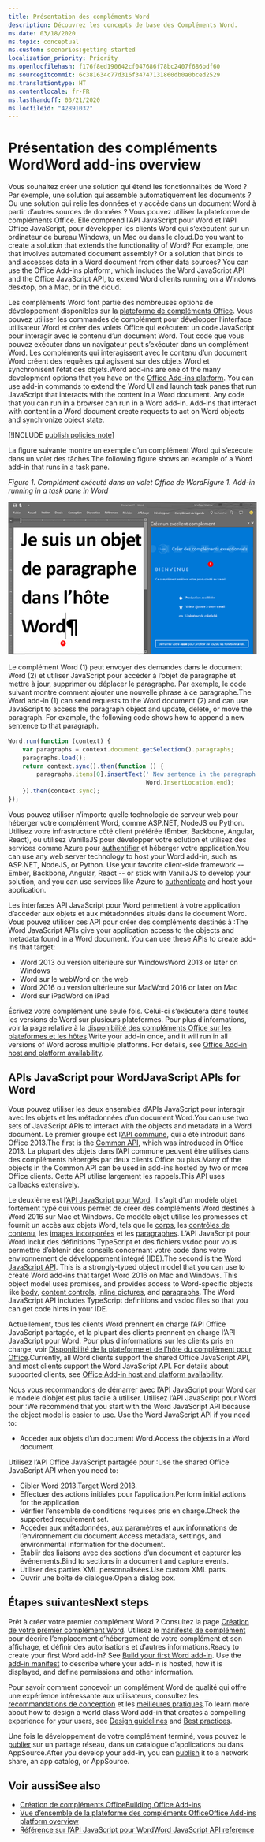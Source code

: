 ```yaml
---
title: Présentation des compléments Word
description: Découvrez les concepts de base des Compléments Word.
ms.date: 03/18/2020
ms.topic: conceptual
ms.custom: scenarios:getting-started
localization_priority: Priority
ms.openlocfilehash: f176f8ed190642cf047686f78bc2407f686bdf60
ms.sourcegitcommit: 6c381634c77d316f34747131860db0a0bced2529
ms.translationtype: HT
ms.contentlocale: fr-FR
ms.lasthandoff: 03/21/2020
ms.locfileid: "42891032"
---
```

# <a name="word-add-ins-overview"></a><span data-ttu-id="8da57-103">Présentation des compléments Word</span><span class="sxs-lookup"><span data-stu-id="8da57-103">Word add-ins overview</span></span>

<span data-ttu-id="8da57-p101">Vous souhaitez créer une solution qui étend les fonctionnalités de Word ? Par exemple, une solution qui assemble automatiquement les documents ? Ou une solution qui relie les données et y accède dans un document Word à partir d’autres sources de données ? Vous pouvez utiliser la plateforme de compléments Office. Elle comprend l’API JavaScript pour Word et l’API Office JavaScript, pour développer les clients Word qui s’exécutent sur un ordinateur de bureau Windows, un Mac ou dans le cloud.</span><span class="sxs-lookup"><span data-stu-id="8da57-p101">Do you want to create a solution that extends the functionality of Word? For example, one that involves automated document assembly? Or a solution that binds to and accesses data in a Word document from other data sources? You can use the Office Add-ins platform, which includes the Word JavaScript API and the Office JavaScript API, to extend Word clients running on a Windows desktop, on a Mac, or in the cloud.</span></span>

<span data-ttu-id="8da57-p102">Les compléments Word font partie des nombreuses options de développement disponibles sur la [plateforme de compléments Office](../overview/office-add-ins.md). Vous pouvez utiliser les commandes de complément pour développer l’interface utilisateur Word et créer des volets Office qui exécutent un code JavaScript pour interagir avec le contenu d’un document Word. Tout code que vous pouvez exécuter dans un navigateur peut s’exécuter dans un complément Word. Les compléments qui interagissent avec le contenu d’un document Word créent des requêtes qui agissent sur des objets Word et synchronisent l’état des objets.</span><span class="sxs-lookup"><span data-stu-id="8da57-p102">Word add-ins are one of the many development options that you have on the [Office Add-ins platform](../overview/office-add-ins.md). You can use add-in commands to extend the Word UI and launch task panes that run JavaScript that interacts with the content in a Word document. Any code that you can run in a browser can run in a Word add-in. Add-ins that interact with content in a Word document create requests to act on Word objects and synchronize object state.</span></span>

[!INCLUDE [publish policies note](../includes/note-publish-policies.md)]

<span data-ttu-id="8da57-112">La figure suivante montre un exemple d’un complément Word qui s’exécute dans un volet des tâches.</span><span class="sxs-lookup"><span data-stu-id="8da57-112">The following figure shows an example of a Word add-in that runs in a task pane.</span></span>

<span data-ttu-id="8da57-113">*Figure 1. Complément exécuté dans un volet Office de Word*</span><span class="sxs-lookup"><span data-stu-id="8da57-113">*Figure 1. Add-in running in a task pane in Word*</span></span>

![Complément exécuté dans un volet Office de Word](../images/word-add-in-show-host-client.png)

<span data-ttu-id="8da57-p103">Le complément Word (1) peut envoyer des demandes dans le document Word (2) et utiliser JavaScript pour accéder à l’objet de paragraphe et mettre à jour, supprimer ou déplacer le paragraphe. Par exemple, le code suivant montre comment ajouter une nouvelle phrase à ce paragraphe.</span><span class="sxs-lookup"><span data-stu-id="8da57-p103">The Word add-in (1) can send requests to the Word document (2) and can use JavaScript to access the paragraph object and update, delete, or move the paragraph. For example, the following code shows how to append a new sentence to that paragraph.</span></span>

```js
Word.run(function (context) {
    var paragraphs = context.document.getSelection().paragraphs;
    paragraphs.load();
    return context.sync().then(function () {
        paragraphs.items[0].insertText(' New sentence in the paragraph.',
                                       Word.InsertLocation.end);
    }).then(context.sync);
});

```

<span data-ttu-id="8da57-p104">Vous pouvez utiliser n’importe quelle technologie de serveur web pour héberger votre complément Word, comme ASP.NET, NodeJS ou Python. Utilisez votre infrastructure côté client préférée (Ember, Backbone, Angular, React), ou utilisez VanillaJS pour développer votre solution et utilisez des services comme Azure pour [authentifier](../develop/overview-authn-authz.md) et héberger votre application.</span><span class="sxs-lookup"><span data-stu-id="8da57-p104">You can use any web server technology to host your Word add-in, such as ASP.NET, NodeJS, or Python. Use your favorite client-side framework -- Ember, Backbone, Angular, React -- or stick with VanillaJS to develop your solution, and you can use services like Azure to [authenticate](../develop/overview-authn-authz.md) and host your application.</span></span>

<span data-ttu-id="8da57-p105">Les interfaces API JavaScript pour Word permettent à votre application d’accéder aux objets et aux métadonnées situés dans le document Word. Vous pouvez utiliser ces API pour créer des compléments destinés à :</span><span class="sxs-lookup"><span data-stu-id="8da57-p105">The Word JavaScript APIs give your application access to the objects and metadata found in a Word document. You can use these APIs to create add-ins that target:</span></span>

* <span data-ttu-id="8da57-121">Word 2013 ou version ultérieure sur Windows</span><span class="sxs-lookup"><span data-stu-id="8da57-121">Word 2013 or later on Windows</span></span>
* <span data-ttu-id="8da57-122">Word sur le web</span><span class="sxs-lookup"><span data-stu-id="8da57-122">Word on the web</span></span>
* <span data-ttu-id="8da57-123">Word 2016 ou version ultérieure sur Mac</span><span class="sxs-lookup"><span data-stu-id="8da57-123">Word 2016 or later on Mac</span></span>
* <span data-ttu-id="8da57-124">Word sur iPad</span><span class="sxs-lookup"><span data-stu-id="8da57-124">Word on iPad</span></span>

<span data-ttu-id="8da57-p106">Écrivez votre complément une seule fois. Celui-ci s’exécutera dans toutes les versions de Word sur plusieurs plateformes. Pour plus d’informations, voir la page relative à la [disponibilité des compléments Office sur les plateformes et les hôtes](../overview/office-add-in-availability.md).</span><span class="sxs-lookup"><span data-stu-id="8da57-p106">Write your add-in once, and it will run in all versions of Word across multiple platforms. For details, see [Office Add-in host and platform availability](../overview/office-add-in-availability.md).</span></span>

## <a name="javascript-apis-for-word"></a><span data-ttu-id="8da57-127">APIs JavaScript pour Word</span><span class="sxs-lookup"><span data-stu-id="8da57-127">JavaScript APIs for Word</span></span>

<span data-ttu-id="8da57-128">Vous pouvez utiliser les deux ensembles d’APIs JavaScript pour interagir avec les objets et les métadonnées d’un document Word.</span><span class="sxs-lookup"><span data-stu-id="8da57-128">You can use two sets of JavaScript APIs to interact with the objects and metadata in a Word document.</span></span> <span data-ttu-id="8da57-129">Le premier groupe est l’[API commune](/javascript/api/office), qui a été introduit dans Office 2013.</span><span class="sxs-lookup"><span data-stu-id="8da57-129">The first is the [Common API](/javascript/api/office), which was introduced in Office 2013.</span></span> <span data-ttu-id="8da57-130">La plupart des objets dans l’API commune peuvent être utilisés dans des compléments hébergés par deux clients Office ou plus.</span><span class="sxs-lookup"><span data-stu-id="8da57-130">Many of the objects in the Common API can be used in add-ins hosted by two or more Office clients.</span></span> <span data-ttu-id="8da57-131">Cette API utilise largement les rappels.</span><span class="sxs-lookup"><span data-stu-id="8da57-131">This API uses callbacks extensively.</span></span>

<span data-ttu-id="8da57-p108">Le deuxième est l’[API JavaScript pour Word](/javascript/api/word). Il s’agit d’un modèle objet fortement typé qui vous permet de créer des compléments Word destinés à Word 2016 sur Mac et Windows. Ce modèle objet utilise les promesses et fournit un accès aux objets Word, tels que le [corps](/javascript/api/word/word.body), les [contrôles de contenu](/javascript/api/word/word.contentcontrol), les [images incorporées](/javascript/api/word/word.inlinepicture) et les [paragraphes](/javascript/api/word/word.paragraph). L’API JavaScript pour Word inclut des définitions TypeScript et des fichiers vsdoc pour vous permettre d’obtenir des conseils concernant votre code dans votre environnement de développement intégré (IDE).</span><span class="sxs-lookup"><span data-stu-id="8da57-p108">The second is the [Word JavaScript API](/javascript/api/word). This is a strongly-typed object model that you can use to create Word add-ins that target Word 2016 on Mac and Windows. This object model uses promises, and provides access to Word-specific objects like [body](/javascript/api/word/word.body), [content controls](/javascript/api/word/word.contentcontrol), [inline pictures](/javascript/api/word/word.inlinepicture), and [paragraphs](/javascript/api/word/word.paragraph). The Word JavaScript API includes TypeScript definitions and vsdoc files so that you can get code hints in your IDE.</span></span>

<span data-ttu-id="8da57-p109">Actuellement, tous les clients Word prennent en charge l’API Office JavaScript partagée, et la plupart des clients prennent en charge l’API JavaScript pour Word. Pour plus d’informations sur les clients pris en charge, voir [Disponibilité de la plateforme et de l’hôte du complément pour Office](../overview/office-add-in-availability.md).</span><span class="sxs-lookup"><span data-stu-id="8da57-p109">Currently, all Word clients support the shared Office JavaScript API, and most clients support the Word JavaScript API. For details about supported clients, see [Office Add-in host and platform availability](../overview/office-add-in-availability.md).</span></span>

<span data-ttu-id="8da57-p110">Nous vous recommandons de démarrer avec l’API JavaScript pour Word car le modèle d’objet est plus facile à utiliser. Utilisez l’API JavaScript pour Word pour :</span><span class="sxs-lookup"><span data-stu-id="8da57-p110">We recommend that you start with the Word JavaScript API because the object model is easier to use. Use the Word JavaScript API if you need to:</span></span>

* <span data-ttu-id="8da57-140">Accéder aux objets d’un document Word.</span><span class="sxs-lookup"><span data-stu-id="8da57-140">Access the objects in a Word document.</span></span>

<span data-ttu-id="8da57-141">Utilisez l’API Office JavaScript partagée pour :</span><span class="sxs-lookup"><span data-stu-id="8da57-141">Use the shared Office JavaScript API when you need to:</span></span>

* <span data-ttu-id="8da57-142">Cibler Word 2013.</span><span class="sxs-lookup"><span data-stu-id="8da57-142">Target Word 2013.</span></span>
* <span data-ttu-id="8da57-143">Effectuer des actions initiales pour l’application.</span><span class="sxs-lookup"><span data-stu-id="8da57-143">Perform initial actions for the application.</span></span>
* <span data-ttu-id="8da57-144">Vérifier l’ensemble de conditions requises pris en charge.</span><span class="sxs-lookup"><span data-stu-id="8da57-144">Check the supported requirement set.</span></span>
* <span data-ttu-id="8da57-145">Accéder aux métadonnées, aux paramètres et aux informations de l’environnement du document.</span><span class="sxs-lookup"><span data-stu-id="8da57-145">Access metadata, settings, and environmental information for the document.</span></span>
* <span data-ttu-id="8da57-146">Établir des liaisons avec des sections d’un document et capturer les événements.</span><span class="sxs-lookup"><span data-stu-id="8da57-146">Bind to sections in a document and capture events.</span></span>
* <span data-ttu-id="8da57-147">Utiliser des parties XML personnalisées.</span><span class="sxs-lookup"><span data-stu-id="8da57-147">Use custom XML parts.</span></span>
* <span data-ttu-id="8da57-148">Ouvrir une boîte de dialogue.</span><span class="sxs-lookup"><span data-stu-id="8da57-148">Open a dialog box.</span></span>

## <a name="next-steps"></a><span data-ttu-id="8da57-149">Étapes suivantes</span><span class="sxs-lookup"><span data-stu-id="8da57-149">Next steps</span></span>

<span data-ttu-id="8da57-p111">Prêt à créer votre premier complément Word ? Consultez la page [Création de votre premier complément Word](word-add-ins.md). Utilisez le [manifeste de complément](../develop/add-in-manifests.md) pour décrire l’emplacement d’hébergement de votre complément et son affichage, et définir des autorisations et d’autres informations.</span><span class="sxs-lookup"><span data-stu-id="8da57-p111">Ready to create your first Word add-in? See [Build your first Word add-in](word-add-ins.md). Use the [add-in manifest](../develop/add-in-manifests.md) to describe where your add-in is hosted, how it is displayed, and define permissions and other information.</span></span>

<span data-ttu-id="8da57-153">Pour savoir comment concevoir un complément Word de qualité qui offre une expérience intéressante aux utilisateurs, consultez les [recommandations de conception](../design/add-in-design.md) et les [meilleures pratiques](../concepts/add-in-development-best-practices.md).</span><span class="sxs-lookup"><span data-stu-id="8da57-153">To learn more about how to design a world class Word add-in that creates a compelling experience for your users, see [Design guidelines](../design/add-in-design.md) and [Best practices](../concepts/add-in-development-best-practices.md).</span></span>

<span data-ttu-id="8da57-154">Une fois le développement de votre complément terminé, vous pouvez le [publier](../publish/publish.md) sur un partage réseau, dans un catalogue d’applications ou dans AppSource.</span><span class="sxs-lookup"><span data-stu-id="8da57-154">After you develop your add-in, you can [publish](../publish/publish.md) it to a network share, an app catalog, or AppSource.</span></span>

## <a name="see-also"></a><span data-ttu-id="8da57-155">Voir aussi</span><span class="sxs-lookup"><span data-stu-id="8da57-155">See also</span></span>

* [<span data-ttu-id="8da57-156">Création de compléments Office</span><span class="sxs-lookup"><span data-stu-id="8da57-156">Building Office Add-ins</span></span>](../overview/office-add-ins-fundamentals.md)
* [<span data-ttu-id="8da57-157">Vue d’ensemble de la plateforme des compléments Office</span><span class="sxs-lookup"><span data-stu-id="8da57-157">Office Add-ins platform overview</span></span>](../overview/office-add-ins.md)
* [<span data-ttu-id="8da57-158">Référence sur l’API JavaScript pour Word</span><span class="sxs-lookup"><span data-stu-id="8da57-158">Word JavaScript API reference</span></span>](../reference/overview/word-add-ins-reference-overview.md)
